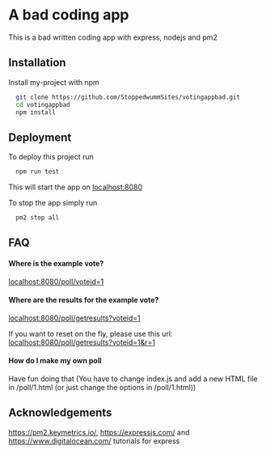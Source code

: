 
# A bad coding app

This is a bad written coding app with express, nodejs and pm2




## Installation

Install my-project with npm

```bash
  git clone https://github.com/StoppedwummSites/votingappbad.git
  cd votingappbad
  npm install
```
    
## Deployment

To deploy this project run

```bash
  npm run test
```
This will start the app on <localhost:8080>

To stop the app simply run

```bash
  pm2 stop all
```
## FAQ

#### Where is the example vote?

<localhost:8080/poll/voteid=1>

#### Where are the results for the example vote?

<localhost:8080/poll/getresults?voteid=1>

If you want to reset on the fly, please use this url: <localhost:8080/poll/getresults?voteid=1&r=1>

#### How do I make my own poll

Have fun doing that (You have to change index.js and add a new HTML file in /poll/1.html (or just change the options in /poll/1.html))

## Acknowledgements

https://pm2.keymetrics.io/, https://expressjs.com/ and https://www.digitalocean.com/ tutorials for express
